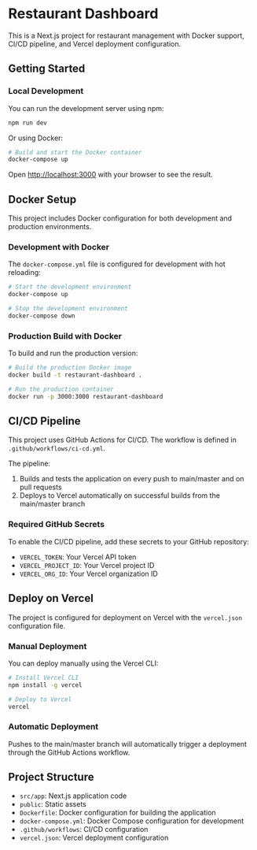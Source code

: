 # Restaurant Dashboard

This is a Next.js project for restaurant management with Docker support, CI/CD pipeline, and Vercel deployment configuration.

## Getting Started

### Local Development

You can run the development server using npm:

```bash
npm run dev
```

Or using Docker:

```bash
# Build and start the Docker container
docker-compose up
```

Open [http://localhost:3000](http://localhost:3000) with your browser to see the result.

## Docker Setup

This project includes Docker configuration for both development and production environments.

### Development with Docker

The `docker-compose.yml` file is configured for development with hot reloading:

```bash
# Start the development environment
docker-compose up

# Stop the development environment
docker-compose down
```

### Production Build with Docker

To build and run the production version:

```bash
# Build the production Docker image
docker build -t restaurant-dashboard .

# Run the production container
docker run -p 3000:3000 restaurant-dashboard
```

## CI/CD Pipeline

This project uses GitHub Actions for CI/CD. The workflow is defined in `.github/workflows/ci-cd.yml`.

The pipeline:
1. Builds and tests the application on every push to main/master and on pull requests
2. Deploys to Vercel automatically on successful builds from the main/master branch

### Required GitHub Secrets

To enable the CI/CD pipeline, add these secrets to your GitHub repository:
- `VERCEL_TOKEN`: Your Vercel API token
- `VERCEL_PROJECT_ID`: Your Vercel project ID
- `VERCEL_ORG_ID`: Your Vercel organization ID

## Deploy on Vercel

The project is configured for deployment on Vercel with the `vercel.json` configuration file.

### Manual Deployment

You can deploy manually using the Vercel CLI:

```bash
# Install Vercel CLI
npm install -g vercel

# Deploy to Vercel
vercel
```

### Automatic Deployment

Pushes to the main/master branch will automatically trigger a deployment through the GitHub Actions workflow.

## Project Structure

- `src/app`: Next.js application code
- `public`: Static assets
- `Dockerfile`: Docker configuration for building the application
- `docker-compose.yml`: Docker Compose configuration for development
- `.github/workflows`: CI/CD configuration
- `vercel.json`: Vercel deployment configuration
